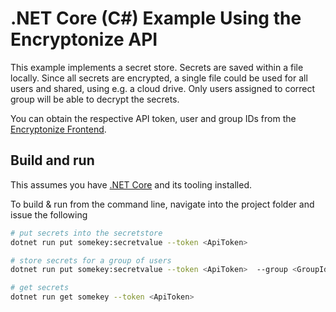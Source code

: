 # .NET Core (C#) Example Using the Encryptonize API

This example implements a secret store. Secrets are saved within a file locally.
Since all secrets are encrypted, a single file could be used for all users and shared, using e.g. a cloud drive.
Only users assigned to correct group will be able to decrypt the secrets.

You can obtain the respective API token, user and group IDs from the [Encryptonize Frontend](https://encryptonize.cyber-crypt.com).

## Build and run

This assumes you have [.NET Core](https://dotnet.microsoft.com/download) and its tooling installed.

To build & run from the command line, navigate into the project folder and issue the following

```bash
# put secrets into the secretstore
dotnet run put somekey:secretvalue --token <ApiToken>

# store secrets for a group of users
dotnet run put somekey:secretvalue --token <ApiToken>  --group <GroupId>

# get secrets
dotnet run get somekey --token <ApiToken>
```